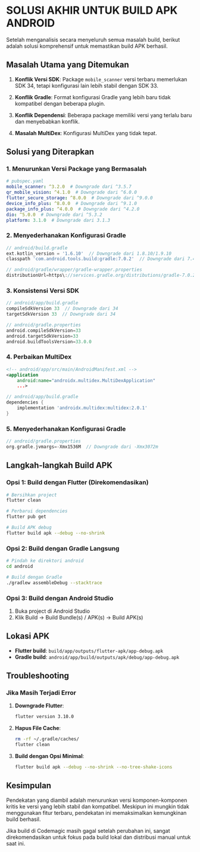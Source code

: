 # SOLUSI AKHIR UNTUK BUILD APK ANDROID

Setelah menganalisis secara menyeluruh semua masalah build, berikut adalah solusi komprehensif untuk memastikan build APK berhasil.

## Masalah Utama yang Ditemukan

1. **Konflik Versi SDK**: Package `mobile_scanner` versi terbaru memerlukan SDK 34, tetapi konfigurasi lain lebih stabil dengan SDK 33.

2. **Konflik Gradle**: Format konfigurasi Gradle yang lebih baru tidak kompatibel dengan beberapa plugin.

3. **Konflik Dependensi**: Beberapa package memiliki versi yang terlalu baru dan menyebabkan konflik.

4. **Masalah MultiDex**: Konfigurasi MultiDex yang tidak tepat.

## Solusi yang Diterapkan

### 1. Menurunkan Versi Package yang Bermasalah

```yaml
# pubspec.yaml
mobile_scanner: ^3.2.0  # Downgrade dari ^3.5.7
qr_mobile_vision: ^4.1.0  # Downgrade dari ^6.0.0
flutter_secure_storage: ^8.0.0  # Downgrade dari ^9.0.0
device_info_plus: ^8.0.0  # Downgrade dari ^9.1.0
package_info_plus: ^4.0.0  # Downgrade dari ^4.2.0
dio: ^5.0.0  # Downgrade dari ^5.3.2
platform: 3.1.0  # Downgrade dari 3.1.3
```

### 2. Menyederhanakan Konfigurasi Gradle

```gradle
// android/build.gradle
ext.kotlin_version = '1.6.10'  // Downgrade dari 1.8.10/1.9.10
classpath 'com.android.tools.build:gradle:7.0.2'  // Downgrade dari 7.4.2/8.1.0

// android/gradle/wrapper/gradle-wrapper.properties
distributionUrl=https\://services.gradle.org/distributions/gradle-7.0.2-all.zip  // Downgrade dari 7.6/8.0
```

### 3. Konsistensi Versi SDK

```gradle
// android/app/build.gradle
compileSdkVersion 33  // Downgrade dari 34
targetSdkVersion 33  // Downgrade dari 34

// android/gradle.properties
android.compileSdkVersion=33
android.targetSdkVersion=33
android.buildToolsVersion=33.0.0
```

### 4. Perbaikan MultiDex

```xml
<!-- android/app/src/main/AndroidManifest.xml -->
<application
    android:name="androidx.multidex.MultiDexApplication"
    ...>
```

```gradle
// android/app/build.gradle
dependencies {
    implementation 'androidx.multidex:multidex:2.0.1'
}
```

### 5. Menyederhanakan Konfigurasi Gradle

```gradle
// android/gradle.properties
org.gradle.jvmargs=-Xmx1536M  // Downgrade dari -Xmx3072m
```

## Langkah-langkah Build APK

### Opsi 1: Build dengan Flutter (Direkomendasikan)

```bash
# Bersihkan project
flutter clean

# Perbarui dependencies
flutter pub get

# Build APK debug
flutter build apk --debug --no-shrink
```

### Opsi 2: Build dengan Gradle Langsung

```bash
# Pindah ke direktori android
cd android

# Build dengan Gradle
./gradlew assembleDebug --stacktrace
```

### Opsi 3: Build dengan Android Studio

1. Buka project di Android Studio
2. Klik Build → Build Bundle(s) / APK(s) → Build APK(s)

## Lokasi APK

- **Flutter build**: `build/app/outputs/flutter-apk/app-debug.apk`
- **Gradle build**: `android/app/build/outputs/apk/debug/app-debug.apk`

## Troubleshooting

### Jika Masih Terjadi Error

1. **Downgrade Flutter**:
   ```bash
   flutter version 3.10.0
   ```

2. **Hapus File Cache**:
   ```bash
   rm -rf ~/.gradle/caches/
   flutter clean
   ```

3. **Build dengan Opsi Minimal**:
   ```bash
   flutter build apk --debug --no-shrink --no-tree-shake-icons
   ```

## Kesimpulan

Pendekatan yang diambil adalah menurunkan versi komponen-komponen kritis ke versi yang lebih stabil dan kompatibel. Meskipun ini mungkin tidak menggunakan fitur terbaru, pendekatan ini memaksimalkan kemungkinan build berhasil.

Jika build di Codemagic masih gagal setelah perubahan ini, sangat direkomendasikan untuk fokus pada build lokal dan distribusi manual untuk saat ini. 